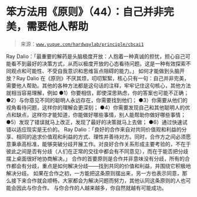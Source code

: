 # 笨方法用《原则》（44）：自己并非完美，需要他人帮助

> 来源：[`www.yuque.com/hardwaylab/principle/cbcai1`](https://www.yuque.com/hardwaylab/principle/cbcai1)

<ne-p id="1fb5360351719bd533f3d8f4fe71969a" data-lake-id="1fb5360351719bd533f3d8f4fe71969a"><ne-text id="u65224991" ne-bold="true">Ray Dalio：「最重要的解药是头脑极度开放：人抱着一种真诚的担忧，担心自己可能看不到最好的决策方式，从而以极度开放的心态看待问题。这是一种有效探索不同观点和可能性、不受自我意识和思维盲点阻碍的能力。」</ne-text></ne-p> <ne-p id="d44cff2eea4f0b4363ac8ae28378f4f9" data-lake-id="d44cff2eea4f0b4363ac8ae28378f4f9"><ne-text id="u1f42b2b9">如何才能做到头脑开放？Ray Dalio 在《原则》不厌其烦，叨叨絮絮，核心只有一句：自己并非完美，需要他人帮助。其他的各种方法都是这句话的注释，牢牢记住这句核心，其他方法就相当容易理解，例如</ne-text></ne-p> <ne-uli><ne-uli-i>●</ne-uli-i><ne-uli-c class="ne-uli-content" id="90bd9af87dea530e376f0f2059c6ed7e" data-lake-id="90bd9af87dea530e376f0f2059c6ed7e"><ne-text id="u646531aa">1）你要相信，即使深思熟虑，你的答案也可能不正确；</ne-text></ne-uli-c></ne-uli> <ne-uli><ne-uli-i>●</ne-uli-i><ne-uli-c class="ne-uli-content" id="ce5d12ba201fffacad5cf885cbc89a88" data-lake-id="ce5d12ba201fffacad5cf885cbc89a88"><ne-text id="ue85ef118">2）与你意见不同的聪明人永远存在，你需要找到他们；</ne-text></ne-uli-c></ne-uli> <ne-uli><ne-uli-i>●</ne-uli-i><ne-uli-c class="ne-uli-content" id="ff02c8a2db391cb2e295750f4a597a37" data-lake-id="ff02c8a2db391cb2e295750f4a597a37"><ne-text id="u00a63886">3）你需要从他们的视角看待问题，这样你的理解会更深刻；</ne-text></ne-uli-c></ne-uli> <ne-uli><ne-uli-i>●</ne-uli-i><ne-uli-c class="ne-uli-content" id="bc78155a256cb4b40a5bd29ec969c2f4" data-lake-id="bc78155a256cb4b40a5bd29ec969c2f4"><ne-text id="uf6e88204">4）你需要发现自己和其他聪明人的优点和缺点，这样你才能知道，你能做好哪些事情，别人能帮助你做好哪些事情；</ne-text></ne-uli-c></ne-uli> <ne-uli><ne-uli-i>●</ne-uli-i><ne-uli-c class="ne-uli-content" id="e23a7e5dabc60ce36fdda942a2906e88" data-lake-id="e23a7e5dabc60ce36fdda942a2906e88"><ne-text id="u8937dcbd">5）发现了错误就马上改正，发现了最好的决策就马上去做；</ne-text></ne-uli-c></ne-uli> <ne-uli><ne-uli-i>●</ne-uli-i><ne-uli-c class="ne-uli-content" id="81750407646f489892a41f04201a3600" data-lake-id="81750407646f489892a41f04201a3600"><ne-text id="u461357ec">6）通过快速试错以适应现实是无价的。</ne-text></ne-uli-c></ne-uli> <ne-p id="58ca6d4b6f18380e636e987cc8c7933c" data-lake-id="58ca6d4b6f18380e636e987cc8c7933c"><ne-text id="u28d0c707" ne-bold="true">Ray Dalio：「良好的合作来自对共同价值观和利益的分享、相同的追求价值观和利益的方式、理性并善待对方。同时，合作方之间必须愿意秉承高标准，能够突破分歧开展工作。对良好合作关系形成主要考验的，不在于彼此之间是否有分歧（人们在正常的交往中都会有不同意见），而在于能否把分歧摆上桌面很好地协商解决。」</ne-text></ne-p> <ne-p id="03ec1d7da360d9443814f5d621b65841" data-lake-id="03ec1d7da360d9443814f5d621b65841"><ne-text id="ucf4d7c66">合作的首要原则是合作并非意味没有分歧，所有的合作都会有分歧，重点是如何解决分歧——找到共同的价值和利益，并围绕它积极地解决分歧。</ne-text></ne-p> <ne-p id="b05770ee03c381e1e25bcd21fb421a7a" data-lake-id="b05770ee03c381e1e25bcd21fb421a7a"><ne-text id="u7df572d4">如果在合作之初，一方能把这条原则摆出来，另一方也表示同意，那么接下来合作就会顺畅，大家都会为解决问题而努力，其他认同这条原则的人也可能会因此与你合作。</ne-text></ne-p> <ne-p id="118ad3653d3b1c01aaf014a30aee9b4a" data-lake-id="118ad3653d3b1c01aaf014a30aee9b4a"><ne-text id="u728c0de8">与你合作的人越来越多，你自然就越有可能成功。</ne-text></ne-p>